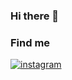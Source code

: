 ### Hi there 👋

### Find me 
<p>
    <a href="instagram.com/math.srego/">
        <img src="..resources/instagram.svg" alt="instagram"/>
    </a>
</p>

<!--
**Math09/math09** is a ✨ _special_ ✨ repository because its `README.md` (this file) appears on your GitHub profile.

Here are some ideas to get you started:

- 🔭 I’m currently working on ...
- 🌱 I’m currently learning ...
- 👯 I’m looking to collaborate on ...
- 🤔 I’m looking for help with ...
- 💬 Ask me about ...
- 📫 How to reach me: ...
- 😄 Pronouns: ...
- ⚡ Fun fact: ...
-->
